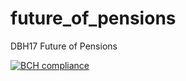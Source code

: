 # future_of_pensions
DBH17 Future of Pensions

[![BCH compliance](https://bettercodehub.com/edge/badge/henning70/future_of_pensions)](https://bettercodehub.com)
